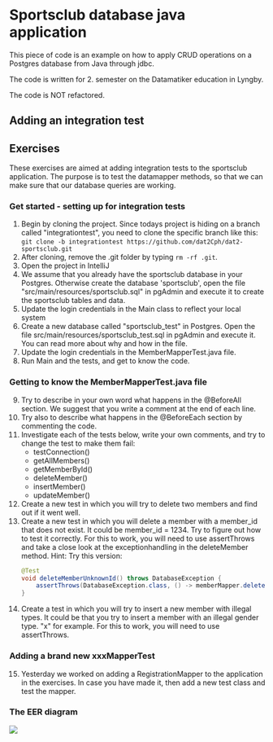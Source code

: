 # Sportsclub database java application

This piece of code is an example on how to apply CRUD operations on
a Postgres database from Java through jdbc.

The code is written for 2. semester on the Datamatiker education in Lyngby.

The code is NOT refactored.

## Adding an integration test


## Exercises

These exercises are aimed at adding integration tests to the 
sportsclub application. The purpose is to test the datamapper methods, so
that we can make sure that our database queries are working.

### Get started - setting up for integration tests

1) Begin by cloning the project. Since todays project is hiding on a branch called
   "integrationtest", you need to clone the specific branch like this: 
   `git clone -b integrationtest https://github.com/dat2Cph/dat2-sportsclub.git`
2) After cloning, remove the .git folder by typing `rm -rf .git`.
3) Open the project in IntelliJ
4) We assume that you already have the sportsclub database in your Postgres. 
   Otherwise create the database 'sportsclub', open the file "src/main/resources/sportsclub.sql" in pgAdmin 
   and execute it to create the sportsclub tables and data.
5) Update the login credentials in the Main class to reflect your local system
6) Create a new database called "sportsclub_test" in Postgres.
   Open the file src/main/resources/sportsclub_test.sql in pgAdmin and 
   execute it. You can read more about why and how in the file.
7) Update the login credentials in the MemberMapperTest.java file.
8) Run Main and the tests, and get to know the code.

### Getting to know the MemberMapperTest.java file

9) Try to describe in your own word what happens in the @BeforeAll section. We suggest
   that you write a comment at the end of each line.
10) Try also to describe what happens in the @BeforeEach section by commenting the code.
11) Investigate each of the tests below, write your own comments,
    and try to change the test to make them fail:
    - testConnection()
    - getAllMembers()
    - getMemberById()
    - deleteMember()
    - insertMember()
    - updateMember()
12) Create a new test in which you will try to delete two members
    and find out if it went well.
13) Create a new test in which you will delete a member with a 
    member_id that does not exist. It could be member_id = 1234. Try
    to figure out how to test it correctly. For this
    to work, you will need to use assertThrows and take a close
    look at the exceptionhandling in the deleteMember method.
    Hint: Try this version: 
    ```java
    @Test
    void deleteMemberUnknownId() throws DatabaseException {
        assertThrows(DatabaseException.class, () -> memberMapper.deleteMember(12312));
    } 
    ```
14) Create a test in which you will try to insert a new member
    with illegal types. It could be that you try to insert a 
    member with an illegal gender type. "x" for example. For this
    to work, you will need to use assertThrows. 
    

### Adding a brand new xxxMapperTest

15) Yesterday we worked on adding a RegistrationMapper to the
    application in the exercises. In case you have made it, then
    add a new test class and test the mapper.


### The EER diagram

![](src/main/resources/sportsclub.png)
